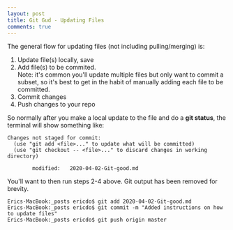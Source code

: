 ```yaml
---
layout: post
title: Git Gud - Updating Files
comments: true
---
```

The general flow for updating files (not including pulling/merging) is:
1. Update file(s) locally, save
2. Add file(s) to be commited. <br />Note: it's common you'll update multiple files but only want to commit a subset, so it's best to get in the habit of manually adding each file to be committed.
3. Commit changes
4. Push changes to your repo

So normally after you make a local update to the file and do a **git status**, the terminal will show something like:
```
Changes not staged for commit:
  (use "git add <file>..." to update what will be committed)
  (use "git checkout -- <file>..." to discard changes in working directory)

        modified:   2020-04-02-Git-good.md
```
You'll want to then run steps 2-4 above. Git output has been removed for brevity.

```
Erics-MacBook:_posts ericdo$ git add 2020-04-02-Git-good.md
Erics-MacBook:_posts ericdo$ git commit -m "Added instructions on how to update files"
Erics-MacBook:_posts ericdo$ git push origin master
```